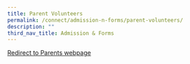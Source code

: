 ```yaml
---
title: Parent Volunteers
permalink: /connect/admission-n-forms/parent-volunteers/
description: ""
third_nav_title: Admission & Forms
---
```

<p><a href="/2020/11/11/chinese-junior-reporters-dian-dian-di-di-vol-2-2020/">Redirect to Parents webpage</a></p>